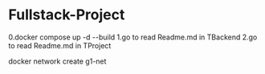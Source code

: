# Fullstack-Project
0.docker compose up -d --build 
1.go to read Readme.md in TBackend 
2.go to read Readme.md in TProject

docker network create g1-net
